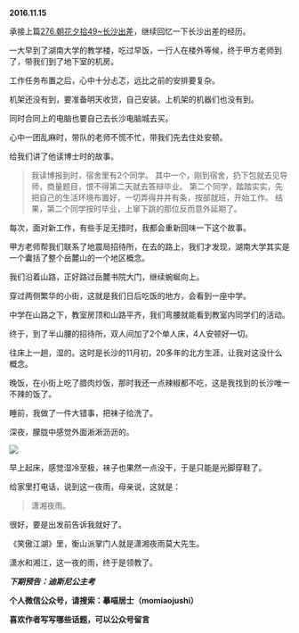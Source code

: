 
          
            
**2016.11.15**

承接上篇[276.朝花夕拾49~长沙出差](https://www.jianshu.com/p/9d0feab8ea69)，继续回忆一下长沙出差的经历。

一大早到了湖南大学的教学楼，吃过早饭，一行人在楼外等候，终于甲方老师到了，带我们到了地下室的机房。

工作任务布置之后，心中十分忐忑，远比之前的安排要复杂。

机架还没有到，要准备明天收货，自己安装。上机架的机器们也没有到。

同时合同上的电脑也要自己去长沙电脑城去买。

心中一团乱麻时，带队的老师不慌不忙，带我们先去住处安顿。

给我们讲了他读博士时的故事。
>我读博报到时，宿舍里有2个同学。
其中一个，刚到宿舍，扔下包就去见导师，商量题目，恨不得第二天就去答辩毕业。
第二个同学，踏踏实实，先把自己的生活环境布置好，一切弄得井井有条，按部就班，开始工作。
结果，第二个同学按时毕业，上窜下跳的那位反而意外延期了。



每次，面对新工作，有些手足无措时，我都会重新回味一下这个故事。

甲方老师帮我们联系了地震局招待所，在去的路上，我们才发现，湖南大学其实是一个囊括了整个岳麓山的一个地区概念。

我们沿着山路，正好路过岳麓书院大门，继续蜿蜒向上。

穿过两侧繁华的小街，这就是我们日后吃饭的地方，会看到一座中学。

中学在山路之下，教室房顶和山路平齐，我们弯腰就能看到教室内同学们的活动。

终于，到了半山腰的招待所，双人间加了2个单人床，4人安顿好一切。

往床上一趟，湿的。这时是长沙的11月初，20多年的北方生涯，让我对这没什么概念。

晚饭，在小街上吃了腊肉炒饭，那时我还一点辣椒都不吃，这是我找到的长沙唯一不辣的饭了。

睡前，我做了一件大错事，把袜子给洗了。

深夜，朦胧中感觉外面淅淅沥沥的。



![](//upload-images.jianshu.io/upload_images/51001-5b2acd2db9aa5268.JPG)




早上起床，感觉湿冷至极，袜子也果然一点没干，于是只能是光脚穿鞋了。

给家里打电话，说到这一夜雨，母亲说，这就是：
>潇湘夜雨。



很好，要是出发前告诉我就好了。

《笑傲江湖》里，衡山派掌门人就是潇湘夜雨莫大先生。

潇水和湘江，这一夜的雨，终于是领教了。


***下期预告：迪斯尼公主考***


**个人微信公众号，请搜索：摹喵居士（momiaojushi）**

**喜欢作者写写哪些话题，可以公众号留言**

          
        